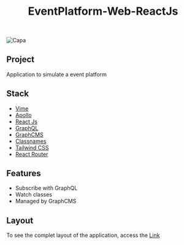 <h1 align="center">EventPlatform-Web-ReactJs</h1>
<br/>

![Capa](https://user-images.githubusercontent.com/53982668/190944053-8117754f-d39a-486a-8ac0-84d8e8d225db.png)

<h2>Project</h2>
<p>Application to simulate a event platform</p>

<h2>Stack</h2>
<ul>
  <li><a href="https://vimejs.com/">Vime</a></li>
  <li><a href="https://www.apollographql.com/docs/react/">Apollo</a></li>
  <li><a href="https://pt-br.reactjs.org/">React Js</a></li>
  <li><a href="https://graphql.org/">GraphQL</a></li>
  <li><a href="https://hygraph.com/">GraphCMS</a></li>
  <li><a href="https://www.npmjs.com/package/classnames">Classnames</a></li>
  <li><a href="https://tailwindcss.com/">Tailwind CSS</a></li>
  <li><a href="https://reactrouter.com/en/main">React Router</a></li>
</ul>

<h2>Features</h2>
<ul>
 <li>Subscribe with GraphQL</li>
 <li>Watch classes</li>
 <li>Managed by GraphCMS</li>
</ul>

<h2>Layout</h2>
<p>To see the complet layout of the application, access the <a href='https://www.figma.com/file/eOgdL7xBcWouDz2sMccFIK/Plataforma-de-Evento---Ignite-Lab-(Community)'>Link</a></p>
